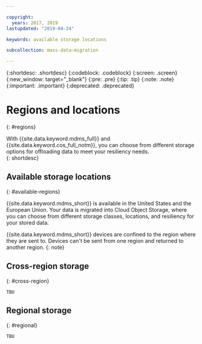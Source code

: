 ```yaml
---

copyright:
  years: 2017, 2019
lastupdated: "2019-04-24"

keywords: available storage locations

subcollection: mass-data-migration

---
```


{:shortdesc: .shortdesc}
{:codeblock: .codeblock}
{:screen: .screen}
{:new_window: target="_blank"}
{:pre: .pre}
{:tip: .tip}
{:note: .note}
{:important: .important}
{:deprecated: .deprecated}

# Regions and locations
{: #regions}

With {{site.data.keyword.mdms_full}} and {{site.data.keyword.cos_full_notm}}, you can choose from different storage options for offloading data to meet your resiliency needs.  
{: shortdesc}

## Available storage locations
{: #available-regions}

{{site.data.keyword.mdms_short}} is available in the United States and the European Union. Your data is migrated into Cloud Object Storage, where you can choose from different storage classes, locations, and resiliency for your stored data. 

{{site.data.keyword.mdms_short}} devices are confined to the region where they are sent to. Devices can't be sent from one region and returned to another region.
{: note}

## Cross-region storage
{: #cross-region}

`TBU`

## Regional storage
{: #regional}

`TBU`

